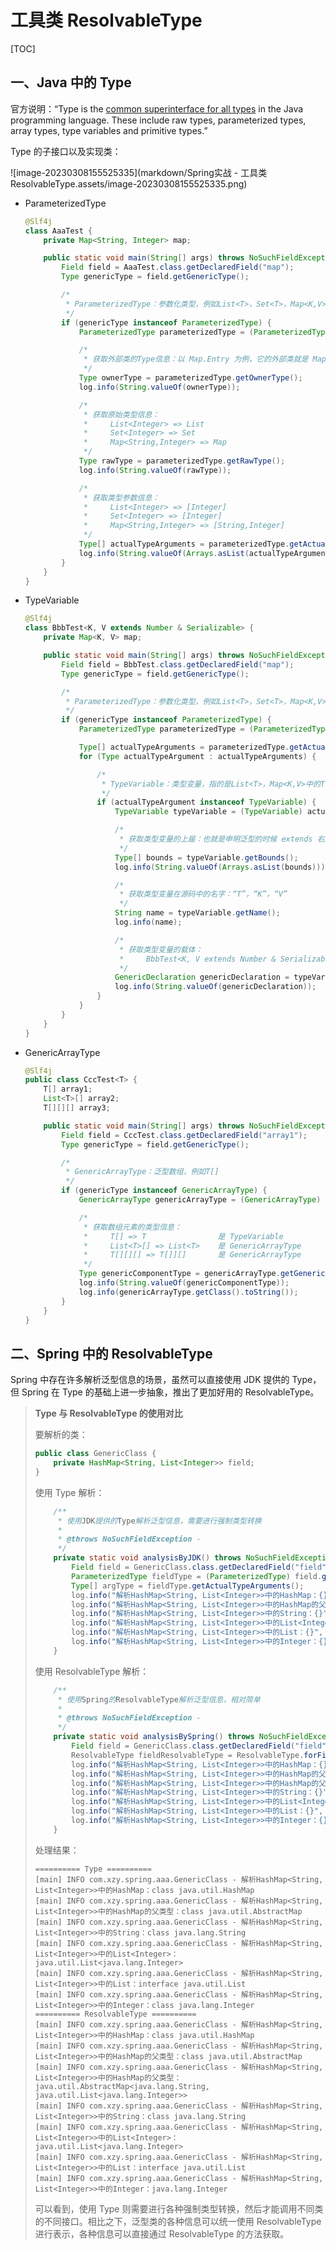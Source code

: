 # 工具类 ResolvableType

[TOC]



## 一、Java 中的 Type

官方说明：“Type is the <u>common superinterface for all types</u> in the Java programming language. These include raw types, parameterized types, array types, type variables and primitive types.”

Type 的子接口以及实现类：

![image-20230308155525335](markdown/Spring实战 - 工具类 ResolvableType.assets/image-20230308155525335.png)

-   ParameterizedType

    ```java
    @Slf4j
    class AaaTest {
        private Map<String, Integer> map;
    
        public static void main(String[] args) throws NoSuchFieldException {
            Field field = AaaTest.class.getDeclaredField("map");
            Type genericType = field.getGenericType();
    
            /*
             * ParameterizedType：参数化类型，例如List<T>，Set<T>，Map<K,V>
             */
            if (genericType instanceof ParameterizedType) {
                ParameterizedType parameterizedType = (ParameterizedType) genericType;
    
                /*
                 * 获取外部类的Type信息：以 Map.Entry 为例，它的外部类就是 Map
                 */
                Type ownerType = parameterizedType.getOwnerType();
                log.info(String.valueOf(ownerType));
    
                /*
                 * 获取原始类型信息：
                 *     List<Integer> => List
                 *     Set<Integer> => Set
                 *     Map<String,Integer> => Map
                 */
                Type rawType = parameterizedType.getRawType();
                log.info(String.valueOf(rawType));
    
                /*
                 * 获取类型参数信息：
                 *     List<Integer> => [Integer]
                 *     Set<Integer> => [Integer]
                 *     Map<String,Integer> => [String,Integer]
                 */
                Type[] actualTypeArguments = parameterizedType.getActualTypeArguments();
                log.info(String.valueOf(Arrays.asList(actualTypeArguments)));
            }
        }
    }
    ```

-   TypeVariable

    ```java
    @Slf4j
    class BbbTest<K, V extends Number & Serializable> {
        private Map<K, V> map;
    
        public static void main(String[] args) throws NoSuchFieldException {
            Field field = BbbTest.class.getDeclaredField("map");
            Type genericType = field.getGenericType();
    
            /*
             * ParameterizedType：参数化类型，例如List<T>，Set<T>，Map<K,V>
             */
            if (genericType instanceof ParameterizedType) {
                ParameterizedType parameterizedType = (ParameterizedType) genericType;
    
                Type[] actualTypeArguments = parameterizedType.getActualTypeArguments();
                for (Type actualTypeArgument : actualTypeArguments) {
    
                    /*
                     * TypeVariable：类型变量，指的是List<T>，Map<K,V>中的T，K，V
                     */
                    if (actualTypeArgument instanceof TypeVariable) {
                        TypeVariable typeVariable = (TypeVariable) actualTypeArgument;
    
                        /*
                         * 获取类型变量的上届：也就是申明泛型的时候 extends 右边的东西，如果没有指定则是 Object
                         */
                        Type[] bounds = typeVariable.getBounds();
                        log.info(String.valueOf(Arrays.asList(bounds)));
    
                        /*
                         * 获取类型变量在源码中的名字：“T”，“K”，“V”
                         */
                        String name = typeVariable.getName();
                        log.info(name);
    
                        /*
                         * 获取类型变量的载体：
                         *     BbbTest<K, V extends Number & Serializable> => K,V 的载体就是 class com.xzy.java.bbb.BbbTest
                         */
                        GenericDeclaration genericDeclaration = typeVariable.getGenericDeclaration();
                        log.info(String.valueOf(genericDeclaration));
                    }
                }
            }
        }
    }
    ```

-   GenericArrayType

    ```java
    @Slf4j
    public class CccTest<T> {
        T[] array1;
        List<T>[] array2;
        T[][][] array3;
    
        public static void main(String[] args) throws NoSuchFieldException {
            Field field = CccTest.class.getDeclaredField("array1");
            Type genericType = field.getGenericType();
    
            /*
             * GenericArrayType：泛型数组，例如T[]
             */
            if (genericType instanceof GenericArrayType) {
                GenericArrayType genericArrayType = (GenericArrayType) genericType;
    
                /*
                 * 获取数组元素的类型信息：
                 *     T[] => T                是 TypeVariable
                 *     List<T>[] => List<T>    是 GenericArrayType
                 *     T[][][] => T[]][]       是 GenericArrayType
                 */
                Type genericComponentType = genericArrayType.getGenericComponentType();
                log.info(String.valueOf(genericComponentType));
                log.info(genericArrayType.getClass().toString());
            }
        }
    }
    ```

## 二、Spring 中的 ResolvableType

Spring 中存在许多解析泛型信息的场景，虽然可以直接使用 JDK 提供的 Type，但 Spring 在 Type 的基础上进一步抽象，推出了更加好用的 ResolvableType。

>   **Type 与 ResolvableType 的使用对比**
>
>   要解析的类：
>
>   ```java
>   public class GenericClass {
>       private HashMap<String, List<Integer>> field;
>   }
>   ```
>
>   使用 Type 解析：
>
>   ```java
>       /**
>        * 使用JDK提供的Type解析泛型信息，需要进行强制类型转换
>        *
>        * @throws NoSuchFieldException -
>        */
>       private static void analysisByJDK() throws NoSuchFieldException {
>           Field field = GenericClass.class.getDeclaredField("field");
>           ParameterizedType fieldType = (ParameterizedType) field.getGenericType();
>           Type[] argType = fieldType.getActualTypeArguments();
>           log.info("解析HashMap<String, List<Integer>>中的HashMap：{}", fieldType.getRawType());
>           log.info("解析HashMap<String, List<Integer>>中的HashMap的父类型：{}", ((Class) fieldType.getRawType()).getSuperclass());
>           log.info("解析HashMap<String, List<Integer>>中的String：{}", ((Class) argType[0]));
>           log.info("解析HashMap<String, List<Integer>>中的List<Integer>：{}", ((ParameterizedType) argType[1]));
>           log.info("解析HashMap<String, List<Integer>>中的List：{}", ((ParameterizedType) argType[1]).getRawType());
>           log.info("解析HashMap<String, List<Integer>>中的Integer：{}", ((Class) ((ParameterizedType) argType[1]).getActualTypeArguments()[0]));
>       }
>   ```
>
>   使用 ResolvableType 解析：
>
>   ```java
>       /**
>        * 使用Spring的ResolvableType解析泛型信息，相对简单
>        *
>        * @throws NoSuchFieldException -
>        */
>       private static void analysisBySpring() throws NoSuchFieldException {
>           Field field = GenericClass.class.getDeclaredField("field");
>           ResolvableType fieldResolvableType = ResolvableType.forField(field);
>           log.info("解析HashMap<String, List<Integer>>中的HashMap：{}", fieldResolvableType.getRawClass());
>           log.info("解析HashMap<String, List<Integer>>中的HashMap的父类型：{}", fieldResolvableType.getSuperType().getRawClass());
>           log.info("解析HashMap<String, List<Integer>>中的HashMap的父类型：{}", fieldResolvableType.getSuperType());
>           log.info("解析HashMap<String, List<Integer>>中的String：{}", fieldResolvableType.getGeneric(0).resolve());
>           log.info("解析HashMap<String, List<Integer>>中的List<Integer>：{}", fieldResolvableType.getGeneric(1));
>           log.info("解析HashMap<String, List<Integer>>中的List：{}", fieldResolvableType.getGeneric(1).resolve());
>           log.info("解析HashMap<String, List<Integer>>中的Integer：{}", fieldResolvableType.getGeneric(1, 0));
>       }
>   ```
>
>   处理结果：
>
>   ```
>   ========== Type ==========
>   [main] INFO com.xzy.spring.aaa.GenericClass - 解析HashMap<String, List<Integer>>中的HashMap：class java.util.HashMap
>   [main] INFO com.xzy.spring.aaa.GenericClass - 解析HashMap<String, List<Integer>>中的HashMap的父类型：class java.util.AbstractMap
>   [main] INFO com.xzy.spring.aaa.GenericClass - 解析HashMap<String, List<Integer>>中的String：class java.lang.String
>   [main] INFO com.xzy.spring.aaa.GenericClass - 解析HashMap<String, List<Integer>>中的List<Integer>：java.util.List<java.lang.Integer>
>   [main] INFO com.xzy.spring.aaa.GenericClass - 解析HashMap<String, List<Integer>>中的List：interface java.util.List
>   [main] INFO com.xzy.spring.aaa.GenericClass - 解析HashMap<String, List<Integer>>中的Integer：class java.lang.Integer
>   ========== ResolvableType ==========
>   [main] INFO com.xzy.spring.aaa.GenericClass - 解析HashMap<String, List<Integer>>中的HashMap：class java.util.HashMap
>   [main] INFO com.xzy.spring.aaa.GenericClass - 解析HashMap<String, List<Integer>>中的HashMap的父类型：class java.util.AbstractMap
>   [main] INFO com.xzy.spring.aaa.GenericClass - 解析HashMap<String, List<Integer>>中的HashMap的父类型：java.util.AbstractMap<java.lang.String, java.util.List<java.lang.Integer>>
>   [main] INFO com.xzy.spring.aaa.GenericClass - 解析HashMap<String, List<Integer>>中的String：class java.lang.String
>   [main] INFO com.xzy.spring.aaa.GenericClass - 解析HashMap<String, List<Integer>>中的List<Integer>：java.util.List<java.lang.Integer>
>   [main] INFO com.xzy.spring.aaa.GenericClass - 解析HashMap<String, List<Integer>>中的List：interface java.util.List
>   [main] INFO com.xzy.spring.aaa.GenericClass - 解析HashMap<String, List<Integer>>中的Integer：java.lang.Integer
>   ```
>
>   可以看到，使用 Type 则需要进行各种强制类型转换，然后才能调用不同类的不同接口。相比之下，泛型类的各种信息可以统一使用 ResolvableType 进行表示，各种信息可以直接通过 ResolvableType 的方法获取。